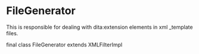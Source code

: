 # FileGenerator

This is responsible for dealing with dita:extension elements in xml
_template files.

final class FileGenerator extends XMLFilterImpl
